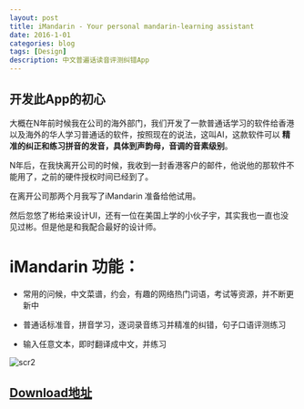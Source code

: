 ```yaml
---
layout: post
title: iMandarin - Your personal mandarin-learning assistant
date: 2016-1-01
categories: blog
tags: [Design]
description: 中文普遍话读音评测纠错App
---
```


## 开发此App的初心

大概在N年前时候我在公司的海外部门，我们开发了一款普通话学习的软件给香港以及海外的华人学习普通话的软件，按照现在的说法，这叫AI，这款软件可以 **精准的纠正和练习拼音的发音，具体到声韵母，音调的音素级别**。

N年后，在我快离开公司的时候，我收到一封香港客户的邮件，他说他的那软件不能用了，之前的硬件授权时间已经到了。  

在离开公司那两个月我写了iMandarin 准备给他试用。

然后忽悠了彬给来设计UI，还有一位在美国上学的小伙子宇，其实我也一直也没见过彬。但是他是和我配合最好的设计师。 


# iMandarin 功能：

- 常用的问候，中文菜谱，约会，有趣的网络热门词语，考试等资源，并不断更新中

- 普通话标准音，拼音学习，逐词录音练习并精准的纠错，句子口语评测练习

- 输入任意文本，即时翻译成中文，并练习

![scr2](http://imandarin.haozes.me/images/mobile2.png)


## [Download地址](http://imandarin.haozes.me/)









